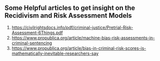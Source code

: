 ## Some Helpful articles to get insight on the Recidivism and Risk Assessment Models

1. https://civilrightsdocs.info/pdf/criminal-justice/Pretrial-Risk-Assessment-6Things.pdf 
2. https://www.propublica.org/article/machine-bias-risk-assessments-in-criminal-sentencing 
3. https://www.propublica.org/article/bias-in-criminal-risk-scores-is-mathematically-inevitable-researchers-say
